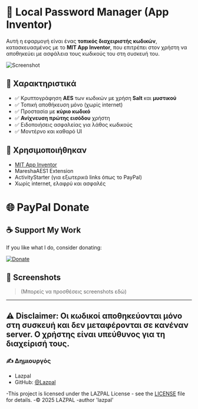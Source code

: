 # 🔐 Local Password Manager (App Inventor)

Αυτή η εφαρμογή είναι ένας **τοπικός διαχειριστής κωδικών**, κατασκευασμένος με το **MIT App Inventor**, που επιτρέπει στον χρήστη να αποθηκεύει με ασφάλεια τους κωδικούς του στη συσκευή του.

![Screenshot](screenshot.png)

## 📱 Χαρακτηριστικά

- ✅ Κρυπτογράφηση **AES** των κωδικών με χρήση **Salt** και **μυστικού**
- ✅ Τοπική αποθήκευση μόνο (χωρίς internet)
- ✅ Προστασία με **κύριο κωδικό**
- ✅ **Ανίχνευση πρώτης εισόδου** χρήστη
- ✅ Ειδοποιήσεις ασφαλείας για λάθος κωδικούς
- ✅ Μοντέρνο και καθαρό UI

## 🔧 Χρησιμοποιήθηκαν

- [MIT App Inventor](https://appinventor.mit.edu/)
- MareshaAES1 Extension
- ActivityStarter (για εξωτερικά links όπως το PayPal)
- Χωρίς internet, ελαφρύ και ασφαλές

# 🌐 PayPal Donate
## ☕ Support My Work

If you like what I do, consider donating:

[![Donate](https://www.paypalobjects.com/en_US/i/btn/btn_donate_LG.gif)](https://www.paypal.com/donate?hosted_button_id=BC8S3RFPLQTHN)

## 📸 Screenshots

> (Μπορείς να προσθέσεις screenshots εδώ)

---
**⚠️ Disclaimer:** Οι κωδικοί αποθηκεύονται μόνο στη συσκευή και δεν μεταφέρονται σε κανέναν server. Ο χρήστης είναι υπεύθυνος για τη διαχείρισή τους.
---
### ✍️ Δημιουργός

- Lazpal
- GitHub: [@Lazpal](https://github.com/Lazpal)

-This project is licensed under the LAZPAL License - see the [LICENSE](LICENSE) file for details.
-© 2025 LAZPAL
-author 'lazpal'
